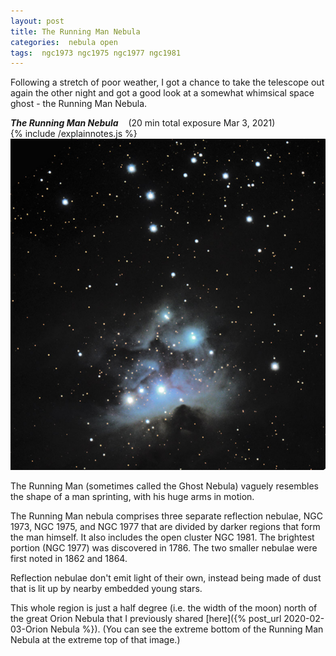 ```yaml
---
layout: post
title: The Running Man Nebula
categories:  nebula open 
tags:  ngc1973 ngc1975 ngc1977 ngc1981
---
```

Following a stretch of poor weather, I got a chance to take the telescope out again the other night and got a good look at a somewhat whimsical space ghost - the Running Man Nebula.

_**The Running Man Nebula**_  &nbsp;&nbsp; (20 min total exposure Mar 3, 2021)<br>
{% include /explainnotes.js %}
<img src = "/images/ngc1977+ngc1973+ngc1981+m43_2021-03-03T20_58_24_Stack_16bits_402frames_1206s_bin40pc.jpg"
alt = "Running Man Nebula as viewed by Celestron RASA 8"
onmouseover = "this.src='/images/ngc1977+ngc1973+ngc1981+m43_2021-03-03t20_58_24_stack_16bits_402frames_1206s_bin40pc_notes.jpg'"
onmouseout = "this.src='/images/ngc1977+ngc1973+ngc1981+m43_2021-03-03T20_58_24_Stack_16bits_402frames_1206s_bin40pc.jpg'"
/>
<br>

The Running Man (sometimes called the Ghost Nebula) vaguely resembles the shape of a man sprinting, with his huge arms in motion.

The Running Man nebula comprises three separate reflection nebulae, NGC 1973, NGC 1975, and NGC 1977 that are divided by darker regions that form the man himself. It also includes the open cluster NGC 1981. The brightest portion (NGC 1977) was discovered in 1786. The two smaller nebulae were first noted in 1862 and 1864.  

Reflection nebulae don't emit light of their own, instead being made of dust that is lit up by nearby embedded young stars.

This whole region is just a half degree (i.e. the width of the moon) north of the great Orion Nebula that I previously shared 
[here]({% post_url 2020-02-03-Orion Nebula %}). (You can see the extreme bottom of the Running Man Nebula at the extreme top of that image.)